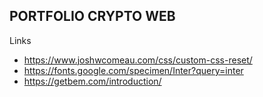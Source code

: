 ## PORTFOLIO CRYPTO WEB

Links
   - https://www.joshwcomeau.com/css/custom-css-reset/
   - https://fonts.google.com/specimen/Inter?query=inter
   - https://getbem.com/introduction/